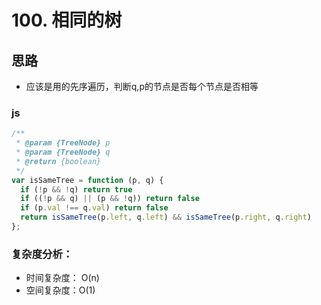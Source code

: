 # 100. 相同的树

## 思路

* 应该是用的先序遍历，判断q,p的节点是否每个节点是否相等

### js

``` js
/**
 * @param {TreeNode} p
 * @param {TreeNode} q
 * @return {boolean}
 */
var isSameTree = function (p, q) {
  if (!p && !q) return true
  if ((!p && q) || (p && !q)) return false
  if (p.val !== q.val) return false
  return isSameTree(p.left, q.left) && isSameTree(p.right, q.right)
};
```

### 复杂度分析：

* 时间复杂度： O(n)
* 空间复杂度：O(1)